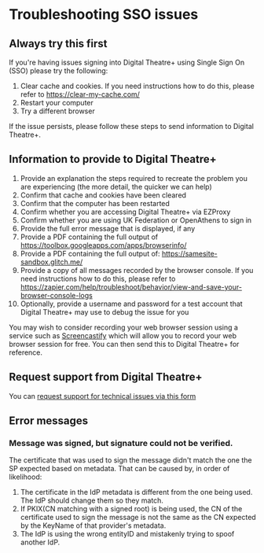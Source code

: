 # Troubleshooting SSO issues
## Always try this first

If you're having issues signing into Digital Theatre+ using Single Sign On (SSO) please try the following:

1. Clear cache and cookies.  If you need instructions how to do this, please refer to https://clear-my-cache.com/
2. Restart your computer
3. Try a different browser

If the issue persists, please follow these steps to send information to Digital Theatre+.

## Information to provide to Digital Theatre+

1. Provide an explanation the steps required to recreate the problem you are experiencing (the more detail, the quicker we can help)
2. Confirm that cache and cookies have been cleared
3. Confirm that the computer has been restarted
4. Confirm whether you are accessing Digital Theatre+ via EZProxy
5. Confirm whether you are using UK Federation or OpenAthens to sign in
6. Provide the full error message that is displayed, if any
7. Provide a PDF containing the full output of https://toolbox.googleapps.com/apps/browserinfo/
8. Provide a PDF containing the full output of: https://samesite-sandbox.glitch.me/
9. Provide a copy of all messages recorded by the browser console.  If you need instructions how to do this, please refer to https://zapier.com/help/troubleshoot/behavior/view-and-save-your-browser-console-logs
10. Optionally, provide a username and password for a test account that Digital Theatre+ may use to debug the issue for you

You may wish to consider recording your web browser session using a service such as [Screencastify](https://www.screencastify.com/) which will allow you to record your web browser session for free.  You can then send this to Digital Theatre+ for reference.

## Request support from Digital Theatre+

You can [request support for technical issues via this form](https://forms.gle/UtLHsRoDCrKdBTiG8)

## Error messages

### Message was signed, but signature could not be verified.

The certificate that was used to sign the message didn't match the one the SP expected based on metadata. That can be caused by, in order of likelihood:

1. The certificate in the IdP metadata is different from the one being used. The IdP should change them so they match.
1. If PKIX(CN matching with a signed root) is being used, the CN of the certificate used to sign the message is not the same as the CN expected by the KeyName of that provider's metadata.
1. The IdP is using the wrong entityID and mistakenly trying to spoof another IdP.
